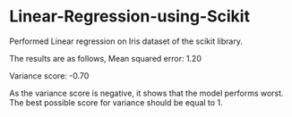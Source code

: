 # Linear-Regression-using-Scikit

Performed Linear regression on Iris dataset of the scikit library.

The results are as follows,
Mean squared error: 1.20

Variance score: -0.70

As the variance score is negative, it shows that the model performs worst. The best possible score for variance should be equal to 1.
